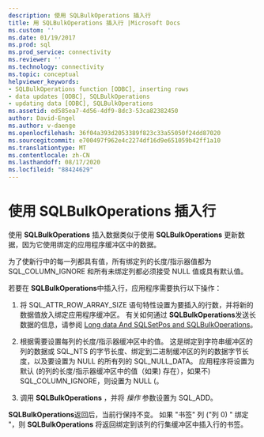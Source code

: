 ```yaml
---
description: 使用 SQLBulkOperations 插入行
title: 用 SQLBulkOperations 插入行 |Microsoft Docs
ms.custom: ''
ms.date: 01/19/2017
ms.prod: sql
ms.prod_service: connectivity
ms.reviewer: ''
ms.technology: connectivity
ms.topic: conceptual
helpviewer_keywords:
- SQLBulkOperations function [ODBC], inserting rows
- data updates [ODBC], SQLBulkOperations
- updating data [ODBC], SQLBulkOperations
ms.assetid: ed585ea7-4d56-4df9-8dc3-53ca82382450
author: David-Engel
ms.author: v-daenge
ms.openlocfilehash: 36f04a393d2053389f823c33a55050f24dd87020
ms.sourcegitcommit: e700497f962e4c2274df16d9e651059b42ff1a10
ms.translationtype: MT
ms.contentlocale: zh-CN
ms.lasthandoff: 08/17/2020
ms.locfileid: "88424629"
---
```

# <a name="inserting-rows-with-sqlbulkoperations"></a>使用 SQLBulkOperations 插入行
使用 **SQLBulkOperations** 插入数据类似于使用 **SQLBulkOperations** 更新数据，因为它使用绑定的应用程序缓冲区中的数据。  
  
 为了使新行中的每一列都具有值，所有绑定列的长度/指示器值都为 SQL_COLUMN_IGNORE 和所有未绑定列都必须接受 NULL 值或具有默认值。  
  
 若要在 **SQLBulkOperations**中插入行，应用程序需要执行以下操作：  
  
1.  将 SQL_ATTR_ROW_ARRAY_SIZE 语句特性设置为要插入的行数，并将新的数据值放入绑定应用程序缓冲区。 有关如何通过 **SQLBulkOperations**发送长数据的信息，请参阅 [Long data And SQLSetPos and SQLBulkOperations](../../../odbc/reference/develop-app/long-data-and-sqlsetpos-and-sqlbulkoperations.md)。  
  
2.  根据需要设置每列的长度/指示器缓冲区中的值。 这是绑定到字符串缓冲区的列的数据或 SQL_NTS 的字节长度、绑定到二进制缓冲区的列的数据字节长度，以及要设置为 NULL 的所有列的 SQL_NULL_DATA。 应用程序将设置为默认 (的列的长度/指示器缓冲区中的值（如果) 存在），如果不) SQL_COLUMN_IGNORE，则设置为 NULL (。  
  
3.  调用 **SQLBulkOperations** ，并将 *操作* 参数设置为 SQL_ADD。  
  
 **SQLBulkOperations**返回后，当前行保持不变。 如果 "书签" 列 ("列 0) " 绑定 "，则 **SQLBulkOperations** 将返回绑定到该列的行集缓冲区中插入行的书签。
